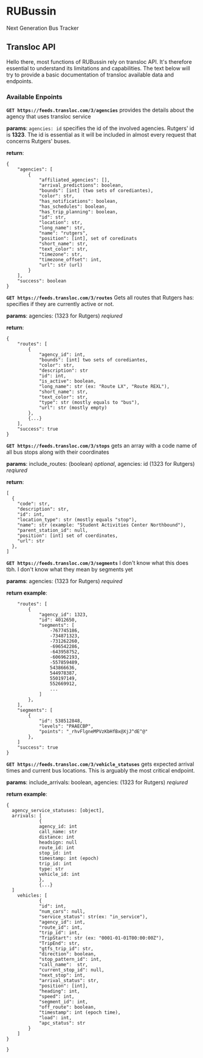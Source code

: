 # RUBussin
Next Generation Bus Tracker

## Transloc API
Hello there, most functions of RUBussin rely on transloc API. It's therefore essential to understand its limitations and capabilities. The text below will try to provide a basic documentation of transloc available data and endpoints.

### Available Enpoints
**`GET https://feeds.transloc.com/3/agencies`** provides the details about the agency that uses transloc service

**params**: `agencies: id` specifies the id of the involved agencies. Rutgers' id is **1323**. The id is essential as it will be included in almost every request that concerns Rutgers' buses.

**return**: 
```
{
    "agencies": [
        {
            "affiliated_agencies": [],
            "arrival_predictions": boolean,
            "bounds": [int] (two sets of corediantes),
            "color": str,
            "has_notifications": boolean,
            "has_schedules": boolean,
            "has_trip_planning": boolean,
            "id": str,
            "location": str,
            "long_name": str,
            "name": "rutgers",
            "position": [int], set of coredinats
            "short_name": str,
            "text_color": str,
            "timezone": str,
            "timezone_offset": int,
            "url": str (url)
        }
    ],
    "success": boolean
}
```

**`GET https://feeds.transloc.com/3/routes`** Gets all routes that Rutgers has: specifies if they are currently active or not. 

**params**: agencies: (1323 for Rutgers) *reqiured*

**return**:
```
{
    "routes": [
        {
            "agency_id": int,
            "bounds": [int] two sets of corediantes,
            "color": str,
            "description": str
            "id": int,
            "is_active": boolean,
            "long_name": str (ex: "Route LX", "Route REXL"),
            "short_name": str,
            "text_color": str,
            "type": str (mostly equals to "bus"),
            "url": str (mostly empty)
        },
        {...}
    ],
    "success": true
}
```

**`GET https://feeds.transloc.com/3/stops`** gets an array with a code name of all bus stops along with their coordinates 

**params**: include_routes: (boolean) *optional*, agencies: id (1323 for Rutgers) *reqiured*

**return**:
``` 
[
  {
    "code": str,
    "description": str,
    "id": int,
    "location_type": str (mostly equals "stop"),
    "name": str (example: "Student Activities Center Northbound"),
    "parent_station_id": null,
    "position": [int] set of coerdinates,
    "url": str
  },
]
```

**`GET https://feeds.transloc.com/3/segments`** I don't know what this does tbh. I don't know what they mean by segments yet

**params**: agencies: (1323 for Rutgers) *required*

**return example**:
``` {
    "routes": [
        {
            "agency_id": 1323,
            "id": 4012650,
            "segments": [
                -767745186,
                -734871323,
                -731262260,
                -696542286,
                -643958752,
                -606962193,
                -557859489,
                543866636,
                544978387,
                550197149,
                552669912,
                ...
            ]
        },
    ],
    "segments": [
        {
            "id": 538512848,
            "levels": "PAAECBP",
            "points": "_rhvFlgneMPVzKbHfBx@XjJ^dE^@"
        },
    ]
    "success": true
}
```
**`GET https://feeds.transloc.com/3/vehicle_statuses`** gets expected arrival times and current bus locations. This is arguably the most critical endpoint.



**params**: include_arrivals: boolean, agencies: (1323 for Rutgers) *reqiured*

**return example**:
```
{
  agency_service_statuses: [object],
  arrivals: [
            {
            agency_id: int
            call_name: str
            distance: int
            headsign: null
            route_id: int
            stop_id: int
            timestamp: int (epoch)
            trip_id: int
            type: str
            vehicle_id: int
            }, 
            {...}
  ]
    vehicles: [
            {
            "id": int,
            "num_cars": null,
            "service_status": str(ex: "in_service"),
            "agency_id": int,
            "route_id": int,
            "trip_id": int,
            "TripStart": str (ex: "0001-01-01T00:00:00Z"),
            "TripEnd": str,
            "gtfs_trip_id": str,
            "direction": boolean,
            "stop_pattern_id": int,
            "call_name":  str,
            "current_stop_id": null,
            "next_stop": int,
            "arrival_status": str,
            "position": [int],
            "heading": int,
            "speed": int,
            "segment_id": int,
            "off_route": boolean,
            "timestamp": int (epoch time),
            "load": int,
            "apc_status": str
        }
    ]
}
  
}
```


